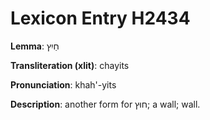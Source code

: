 # Lexicon Entry H2434

**Lemma**: חַיִץ

**Transliteration (xlit)**: chayits

**Pronunciation**: khah'-yits

**Description**:
another form for חוּץ; a wall; wall.
